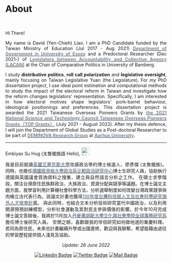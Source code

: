 # About


<br/>


<div style="text-align: justify">

Hi There!


My name is David (Yen-Chieh) Liao. I am a PhD Candidate funded by the Taiwan Ministry of Education (Jul 2017 - Aug 2021) [<span style="color:#778899">**Department of Government in University of Essex**</span>](https://www.essex.ac.uk/departments/government) and a Predoctoral Researcher (Dec 2021-) of [<span style="color:#778899">**Legislators between Accountability and Collective Agency (LACAN)**</span>](https://projectlacan.wordpress.com/team/)  at the Chair of Comparative Politics in University of Bamberg.

I study __distributive politics__, __roll call polarization__ and __legislative oversight__, mainly focusing on Taiwan Legislative Yuan (the Legislature). For my PhD dissertation project, I use ideal point estimation and computational methods to study the impact of the electoral reform in Taiwan and investigate how the reform changes legislators' representation. Specifically, I am interested in how electoral motives shape legislators' pork-barrel behaviour, ideological positionings and preferences. 
This dissertation project is awarded the 2021 Taiwanese Overseas Pioneers Grants by [<span style="color:#778899">**the 2021 National Science and Technology Council Taiwanese Overseas Pioneers Grants（TOP Grants）**</span>](https://www.most.gov.tw/?l=en)  (July 2021 - August 2022). After my thesis defence, I will join the Department of Global Studies as a Post-doctoral Researcher to be part of [<span style="color:#778899">**DEMINOVA Research Group**</span>](https://projects.au.dk/deminova) at [<span style="color:#778899">**Aarhus University**</span>](https://international.au.dk).



---
Embiyax Su Hug (太魯閣族語 Hello),  <img src="https://user-images.githubusercontent.com/1303154/88677602-1635ba80-d120-11ea-84d8-d263ba5fc3c0.gif" width="25" height="25" alt="hi">


我是目前就讀[<span style="color:#778899">**英國艾塞克斯大學**</span>](https://www.essex.ac.uk/departments/government)攻讀政治學的博士候選人，廖彥傑 (太魯閣族)。同時，也擔任[<span style="color:#778899">**德國班貝格大學政治系比較政治研究中心**</span>](https://projectlacan.wordpress.com/team/)博士生研究人員，協助執行德國與英國議會質詢資料之搜集、建立與自然語言分析之工作。 
在碩士求學階段，關注台灣原住民族群政治、大族政治、資源分配與競爭等議題。在博士論文主題方面，我學習利用計算機社會科學方法，分析選舉制度如何改變台灣政黨競爭與肉桶立法代表行為，該論文計畫也獲得[<span style="color:#778899">**110年度台灣科技部人文及社會科學研究海外人才培育計畫**</span>](https://www.stpi.narl.org.tw/public/show?id=4b1141647ad2a353017af136d1ae0fa5)。
與此同時，也結合文本分析技術研究當代中國政治，以及利用開源預預訓練模型，分析社會運動及其對民主參與價值的影響。於今年10月完成博士論文答辯後，我將於11月加入[<span style="color:#778899">**丹麥奧胡斯大學文化與社會學院全球事務研究系**</span>](https://cas.au.dk/en/about-the-school/departments/global-studies)擔任博士後研究人員。 空閒之餘，喜歡跟我的伴侶研究如何做地道的重慶料理。 若同為原住民，未來也計畫繼續升學或出國進修，歡迎與我聯繫，希望能藉由過往的學習歷程提供個人淺見及協助。



<div style="text-align: center">

*Update: 28 June 2022*

[![Linkedin Badge](https://img.shields.io/badge/linkedin-0077B5?style=for-the-badge&logo=linkedin&logoColor=white)](https://www.linkedin.com/authwall?trk=gf&trkInfo=AQERrkO9JeuxgQAAAYGIXxZw-IMriZ16fxaCyQ9B4fcr8SgrQXFIA4WvPBytf98cJPl4KsPT6KiRHzqt-s3Ozl8_IoJ8cn9_lBY1_kQiozmVJV_bXf0xolwYZIIc_TwCBrvqjMU=&original_referer=https://davidycliao.github.io/&sessionRedirect=https%3A%2F%2Fwww.linkedin.com%2Fin%2Fdavid-yen-chieh-liao-51a0a3168%2F)
[![Twitter Badge](https://img.shields.io/badge/twitter-1DA1F2?style=for-the-badge&logo=twitter&logoColor=white)](https://twitter.com/liaoyenchieh)
[![Mail Badge](https://img.shields.io/badge/Gmail-D14836?style=for-the-badge&logo=gmail&logoColor=white)](mailto:davidycliao@gamil.com)


</div>

